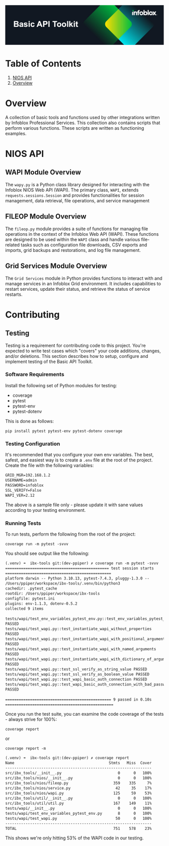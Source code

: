 <img alt="Professional Services" src="docs/assets/ib-toolkit-img.png" title="Infoblox Professional Services"/>

# Table of Contents

1. [NIOS API](#nios-api)
2. [Overview](#overview)

# Overview

A collection of basic tools and functions used by other integrations written by Infoblox Professional Services. This
collection also contains scripts that perform various functions. These scripts are written as functioning examples.

# NIOS API

## WAPI Module Overview

The `wapy.py` is a Python class library designed for interacting with the Infoblox NIOS Web API (WAPI). The primary
class,
`WAPI`, extends `requests.sessions.Session` and provides functionalities for session management, data retrieval, file
operations, and service management

## FILEOP Module Overview

The `fileop.py` module provides a suite of functions for managing file operations in the context of the Infoblox Web
API (WAPI). These functions are designed to be used within the `WAPI` class and handle various file-related tasks
such as configuration file downloads, CSV exports and imports, grid backups and restorations, and log file management.


## Grid Services Module Overview

The `Grid Services` module in Python provides functions to interact with and manage services in an Infoblox Grid
environment. It includes capabilities to restart services, update their status, and retrieve the status of service
restarts.

# Contributing

## Testing

Testing is a requirement for contributing code to this project. You're expected to write test cases which "covers" your
code additions, changes, and/or deletions. This section describes how to setup, configure and implement testing of the 
Basic API Toolkit.

### Software Requirements

Install the following set of Python modules for testing:
* coverage
* pytest
* pytest-env
* pytest-dotenv

This is done as follows:

```shell
pip install pytest pytest-env pytest-dotenv coverage
```

### Testing Configuration

It's recommended that you configure your own env variables. The best, safest, and easiest way is to create a `.env` file
at the root of the project. Create the file with the following variables:

```dotenv
GRID_MGR=192.168.1.2
USERNAME=admin
PASSWORD=infoblox
SSL_VERIFY=False
WAPI_VER=2.12
```

The above is a sample file only - please update it with sane values according to your testing environment. 

### Running Tests

To run tests, perform the following from the root of the project:

```shell
coverage run -m pytest -svvv
```

You should see output like the following:
```shell
(.venv) ➜  ibx-tools git:(dev-ppiper) ✗ coverage run -m pytest -svvv
============================================== test session starts ===============================================
platform darwin -- Python 3.10.13, pytest-7.4.3, pluggy-1.3.0 -- /Users/ppiper/workspace/ibx-tools/.venv/bin/python3
cachedir: .pytest_cache
rootdir: /Users/ppiper/workspace/ibx-tools
configfile: pytest.ini
plugins: env-1.1.3, dotenv-0.5.2
collected 9 items

tests/wapi/test_env_variables_pytest_env.py::test_env_variables_pytest_env PASSED
tests/wapi/test_wapi.py::test_instantiate_wapi_without_properties PASSED
tests/wapi/test_wapi.py::test_instantiate_wapi_with_positional_arguments PASSED
tests/wapi/test_wapi.py::test_instantiate_wapi_with_named_arguments PASSED
tests/wapi/test_wapi.py::test_instantiate_wapi_with_dictionary_of_arguments PASSED
tests/wapi/test_wapi.py::test_ssl_verify_as_string_value PASSED
tests/wapi/test_wapi.py::test_ssl_verify_as_boolean_value PASSED
tests/wapi/test_wapi.py::test_wapi_basic_auth_connection PASSED
tests/wapi/test_wapi.py::test_wapi_basic_auth_connection_with_bad_password PASSED

=============================================== 9 passed in 0.10s ================================================
```

Once you run the test suite, you can examine the code coverage of the tests - always strive for 100%:
```shell
coverage report
```

or 

```shell
coverage report -m
```

```shell
(.venv) ➜  ibx-tools git:(dev-ppiper) ✗ coverage report
Name                                          Stmts   Miss  Cover
-----------------------------------------------------------------
src/ibx_tools/__init__.py                         0      0   100%
src/ibx_tools/nios/__init__.py                    0      0   100%
src/ibx_tools/nios/fileop.py                    359    335     7%
src/ibx_tools/nios/service.py                    42     35    17%
src/ibx_tools/nios/wapi.py                      125     59    53%
src/ibx_tools/util/__init__.py                    0      0   100%
src/ibx_tools/util/util.py                      167    149    11%
tests/wapi/__init__.py                            0      0   100%
tests/wapi/test_env_variables_pytest_env.py       8      0   100%
tests/wapi/test_wapi.py                          50      0   100%
-----------------------------------------------------------------
TOTAL                                           751    578    23%
```

This shows we're only hitting 53% of the WAPI code in our testing. 
